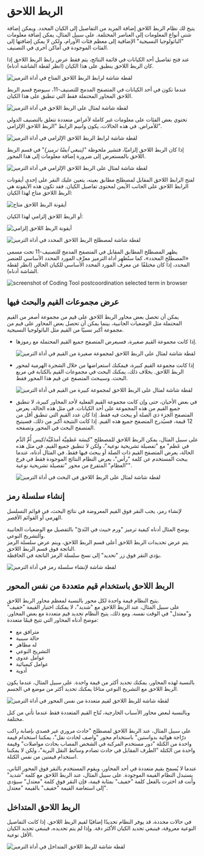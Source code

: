 ﻿# ⁧⁩الربط اللاحق⁧⁩      

يتيح لك نظام الربط اللاحق إضافة المزيد من التفاصيل إلى الكيان المحدد. ويمكن إضافة شتى أنواع المعلومات إلى العناصر المختلفة. على سبيل المثال، يمكن إضافة معلومات "الباثولوجيا النسيجية" الإضافية إلى معظم فئات الأورام، ولكن لا يمكن إضافتها إلى الفئات الموجودة في أماكن أخرى في التصنيف.

عند فتح تفاصيل أحد الكيانات في قائمة النتائج، يتم فقط عرض رابط الربط اللاحق إذا كان الربط اللاحق ينطبق على هذا الكيان (انظر لقطة الشاشة أدناه). 

![لقطة شاشة لرابط الربط اللاحق المتاح في أداة الترميز](img/browser-available-postcoord-v4.png "رابط الربط اللاحق المتاح في أداة الترميز")

عندما تكون في أحد الكيانات في المتصفح المدمج للتصنيف-11، سيوضح قسم الربط اللاحق المحاور المحتملة فقط التي تنطبق على هذا الكيان.

![لقطة شاشة لمثال على الربط اللاحق في أداة الترميز](img/postcoord-v4.png "مثال على الربط اللاحق في أداة الترميز")

تحتوي بعض الفئات على معلومات غير كاملة لأغراض متعددة تتعلق بالتصنيف الدولي للأمراض. في هذه الحالات، يكون واسِم الرابط "الربط اللاحق الإلزامي".    

![لقطة شاشة لرابط الربط اللاحق الإلزامي في أداة الترميز](img/browser-mandatory-postcoord-v4.png "رابط الربط اللاحق الإلزامي في أداة الترميز")

إذا كان الربط اللاحق إلزاميًا، فتشير ملحوظة "*(ينبغي أيضًا ترميز)*" في قسم الربط اللاحق بالمستعرض إلى ضرورة إضافة معلومات إلى هذا المحور.   

![لقطة شاشة لمثال على الربط اللاحق الإلزامي في أداة الترميز](img/postcoord-mandatory-v4.png "مثال على الربط اللاحق الإلزامي في أداة الترميز")

لفتح الرابط اللاحق المقابل لمصطلح مطابق بعينه، يتعين عليك النقر على إحدى أيقونات الرابط اللاحق على الجانب الأيمن لمحتوى تفاصيل الكيان. 
فقد تكون هذه الأيقونة هي الربط اللاحق متاح لهذا الكيان:

![أيقونة الربط اللاحق متاح](img/icon-pa-v4.png "أيقونة الربط اللاحق متاح")

أو الربط اللاحق إلزامي لهذا الكيان: 

![أيقونة الربط اللاحق إلزامي](img/icon-pr-v4.png "أيقونة الربط اللاحق إلزامي")

![لقطة شاشة لمصطلح الربط اللاحق المحدد في أداة الترميز](img/postcoord-selected-term-v4.png "مصطلح الربط اللاحق المحدد في أداة الترميز")

يظهر المصطلح المطابق المقابل في المتصفح المدمج للتصنيف-11 تحت مسمى «المصطلح المحدد»، كما ستُظهِر أداة الترميز معرِّف المورد المحدد الأساسي للعنصر المحدد، إذا كان مختلفًا عن معرف المورد المحدد الأساسي للكيان الحالي (انظر لقطة الشاشة أدناه).

![screenshot of Coding Tool postcoordination selected term in browser](img/postcoord-selected-term-in-browser-v4.png "Coding Tool postcoordination selected term in browser")



## ⁧⁩عرض مجموعات القيم والبحث فيها 

يمكن أن تحصل بعض محاور الربط اللاحق على قيم من مجموعة أصغر من القيم المحتملة مثل الوضعيات الجانبية، بينما يمكن أن تحصل بعض المحاور على قيم من مجموعة أكبر نسبيًا من القيم مثل الباثولوجيا النسيجية.

  - إذا كانت مجموعة القيم صغيرة، فسيعرض المتصفح جميع القيم المحتملة مع رموزها.

    ![لقطة شاشة لمثال على الربط اللاحق لمجموعة صغيرة من القيم في أداة الترميز](img/postcoord-small.png "مثال على الربط اللاحق لمجموعة صغيرة من القيم في أداة الترميز")

  - إذا كانت مجموعة القيم كبيرة، فيمكنك استعراضها من خلال الشجرة الهرمية لمحور الربط اللاحق. بخلاف ذلك، يمكنك البحث في مجموعات القيم بالكتابة في مربع البحث. وسيبحث المتصفح عن قيم هذا المحور فقط.     

    ![لقطة شاشة لمثال على الربط اللاحق لمجموعة كبيرة من القيم في أداة الترميز](img/postcoord-big.png "مثال على الربط اللاحق لمجموعة كبيرة من القيم في أداة الترميز")
  
  - في بعض الأحيان، حتى وإن كانت مجموعة القيم الفعلية لأحد المحاور كبيرة، لا تنطبق جميع القيم من هذه المجموعة على أحد الكيانات. في مثل هذه الحالة، يعرض المتصفح الجزء ذي الصلة أو يبحث فيه فقط. إذا كان عدد القيم التي تنطبق أقل من 12 قيمة، فسيُدرج المتصفح جميع هذه القيم. إذا كانت النتيجة أكبر من ذلك، فسيتيح المتصفح البحث في المحور وتصفحه.

    على سبيل المثال، يمكن الربط اللاحق للمصطلح "كيسَة عَظمِيَّة أمدَمِّيَّة/كيس أُمِّ الدَّم في عَظم" مع "تفصيلة تشريحية نوعية"، ولكن لا تنطبق جميع القيم. في مثل هذه الحالة، يعرض المتصفح القيم ذات الصلة أو يبحث فيها فقط. في المثال أدناه، عندما يبحث المستخدم عن كلمة "رأس"، يعرض النظام النتائج الموجودة فقط في فرع "العظام" المتفرع من محور "تفصيلة تشريحية نوعية". 
    
    ![لقطة شاشة لمثال على الربط اللاحق في البحث في أداة الترميز](img/postcoord-search-v2.png "مثال على الربط اللاحق في البحث في أداة الترميز")


## ⁧⁩إنشاء سلسلة رمز⁧⁩ 

لإنشاء رمز، يجب النقر فوق القيم المعروضة في نتائج البحث، في قوائم التسلسل الهرمي أو القوائم الأقصر. 

يوضح المثال أدناه كيفية ترميز "ورم خبيث في الثَديّ" بالتفصيل مع الوضعيات الجانبية والتشريح النوعي.     
يتم عرض تحديدات الربط اللاحق أعلى قسم الربط اللاحق، ويتم عرض سلسلة الرمز الناتجة فوق قسم الربط اللاحق.     
يؤدي النقر فوق زر "تحديد" إلى نسخ سلسلة الرمز الناتجة في الحافظة.

![لقطة شاشة لإنشاء سلسلة رمز في أداة الترميز](img/postcoord-build.png "إنشاء سلسلة رمز في أداة الترميز")


## الربط اللاحق باستخدام قيم متعددة من نفس المحور 

يتيح النظام قيمة واحدة لكل محور بالنسبة لمعظم محاور الربط اللاحق.      
على سبيل المثال، عند الربط اللاحق مع "شديد"، لا يمكنك اختيار القيمة "خفيف" و"معتدل" في الوقت نفسه. ومع ذلك، يتيح النظام تحديد قيم متعددة مع بعض المحاور. موضح أدناه المحاور التي تتيح قيمًا متعددة:

- مترافق مع
- حالة سببية
- له مظاهر
- التشريح النوعي
- عوامل عدوى
- عوامل كيميائية
- أدوية

بالنسبة لهذه المحاور، يمكنك تحديد أكثر من قيمة واحدة. على سبيل المثال، عندما يكون الربط اللاحق مع التشريح النوعي متاحًا يمكنك تحديد أكثر من موضع في الجسم.

![لقطة شاشة للربط اللاحق لقيم متعددة من نفس المحور في أداة الترميز](img/postcoord-multiple.png "الربط اللاحق لقيم متعددة من نفس المحور في أداة الترميز")

وبالنسبة لبعض محاور الأسباب الخارجية، تُتاح القيم المتعددة فقط عندما تأتي من كتل مختلفة.

على سبيل المثال، عند الربط اللاحق لمصطلح "حادث مروري غير قصدي بإصابة راكب درّاجة هوائية بدواستين" باستخدام محور "واصف لحادث نقل"، يمكننا استخدام قيمة واحدة من الكتلة "دور مستخدم المركبة في الشخص المصاب بحادث مواصلات" وقيمة واحدة من الكتلة "الطرف المقابل في حادث تصادم وسائط النقل البرية"، ولكن لا يمكننا استخدام قيمتين من نفس الكتلة.

عندما لا يُسمح بقيم متعددة في أحد المحاور، ويقوم المستخدم بالنقر فوق المحور الثاني، يستبدل النظام القيمة الموجودة. على سبيل المثال، عند الربط اللاحق مع كلمة "شديد" وأنت قد اخترت بالفعل كلمة "خفيف" بمثابة قيمة، فإن النقر فوق كلمة "معتدل" سيؤدي إلى استعاضة القيمة "خفيف" بالقيمة "معتدل". 


## ⁧⁩الربط اللاحق المتداخل⁧⁩ 

في حالات محددة، قد يوفر النظام تحديدًا إضافيًا لقيم الربط اللاحق. إذا كانت التفاصيل النوعية معروفة، فينبغي تحديد الكيان الأكثر دقة. وإذا لم يتم تحديده، فينبغي تحديد الكيان الأقل نوعية.

![لقطة شاشة للربط اللاحق المتداخل في أداة الترميز](img/postcoord-nested.png "الربط اللاحق المتداخل في أداة الترميز")
